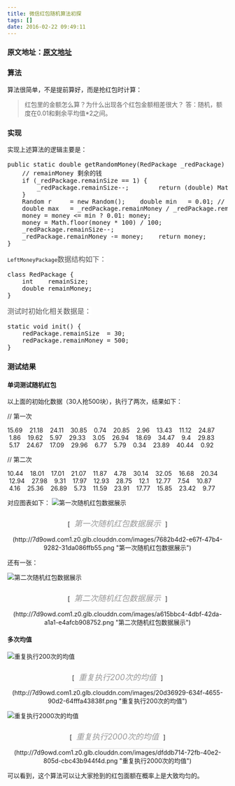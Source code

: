 ```yaml
---
title: 微信红包随机算法初探
tags: []
date: 2016-02-22 09:49:11
---
```


### 原文地址：[原文地址](http://coderroc.com/2015/10/28/%E6%95%B0%E5%AD%A6%E5%92%8C%E7%AE%97%E6%B3%95/%E5%BE%AE%E4%BF%A1%E7%BA%A2%E5%8C%85%E9%9A%8F%E6%9C%BA%E7%AE%97%E6%B3%95%E5%88%9D%E6%8E%A2/)

### 算法

算法很简单，不是提前算好，而是抢红包时计算：
> 红包里的金额怎么算？为什么出现各个红包金额相差很大？
> 答：随机，额度在0.01和剩余平均值*2之间。
<!-- more -->
### 实现

实现上述算法的逻辑主要是：
<pre class="brush:java;toolbar:false">public&nbsp;static&nbsp;double&nbsp;getRandomMoney(RedPackage&nbsp;_redPackage)&nbsp;{&nbsp;&nbsp;&nbsp;&nbsp;//&nbsp;remainSize&nbsp;剩余的红包数量
&nbsp;&nbsp;&nbsp;&nbsp;//&nbsp;remainMoney&nbsp;剩余的钱
&nbsp;&nbsp;&nbsp;&nbsp;if&nbsp;(_redPackage.remainSize&nbsp;==&nbsp;1)&nbsp;{
&nbsp;&nbsp;&nbsp;&nbsp;&nbsp;&nbsp;&nbsp;&nbsp;_redPackage.remainSize--;&nbsp;&nbsp;&nbsp;&nbsp;&nbsp;&nbsp;&nbsp;&nbsp;return&nbsp;(double)&nbsp;Math.round(_redPackage.remainMoney&nbsp;*&nbsp;100)&nbsp;/&nbsp;100;
&nbsp;&nbsp;&nbsp;&nbsp;}
&nbsp;&nbsp;&nbsp;&nbsp;Random&nbsp;r&nbsp;&nbsp;&nbsp;&nbsp;&nbsp;=&nbsp;new&nbsp;Random();&nbsp;&nbsp;&nbsp;&nbsp;double&nbsp;min&nbsp;&nbsp;&nbsp;=&nbsp;0.01;&nbsp;//
&nbsp;&nbsp;&nbsp;&nbsp;double&nbsp;max&nbsp;&nbsp;&nbsp;=&nbsp;_redPackage.remainMoney&nbsp;/&nbsp;_redPackage.remainSize&nbsp;*&nbsp;2;&nbsp;&nbsp;&nbsp;&nbsp;double&nbsp;money&nbsp;=&nbsp;r.nextDouble()&nbsp;*&nbsp;max;
&nbsp;&nbsp;&nbsp;&nbsp;money&nbsp;=&nbsp;money&nbsp;&lt;=&nbsp;min&nbsp;?&nbsp;0.01:&nbsp;money;
&nbsp;&nbsp;&nbsp;&nbsp;money&nbsp;=&nbsp;Math.floor(money&nbsp;*&nbsp;100)&nbsp;/&nbsp;100;
&nbsp;&nbsp;&nbsp;&nbsp;_redPackage.remainSize--;
&nbsp;&nbsp;&nbsp;&nbsp;_redPackage.remainMoney&nbsp;-=&nbsp;money;&nbsp;&nbsp;&nbsp;&nbsp;return&nbsp;money;
}</pre>

`LeftMoneyPackage`<span style="color: rgb(85, 85, 85); font-family: Lato, &#39;Microsoft Jhenghei&#39;, &#39;Hiragino Sans GB&#39;, &#39;Microsoft YaHei&#39;, sans-serif; font-size: 16px; line-height: 27.2px; text-align: justify; background-color: rgb(255, 255, 255);">数据结构如下：</span>
<pre class="brush:java;toolbar:false">class&nbsp;RedPackage&nbsp;{
&nbsp;&nbsp;&nbsp;&nbsp;int&nbsp;&nbsp;&nbsp;&nbsp;remainSize;
&nbsp;&nbsp;&nbsp;&nbsp;double&nbsp;remainMoney;
}</pre>

<span style="color: rgb(85, 85, 85); font-family: Lato, &#39;Microsoft Jhenghei&#39;, &#39;Hiragino Sans GB&#39;, &#39;Microsoft YaHei&#39;, sans-serif; font-size: 16px; line-height: 27.2px; text-align: justify; background-color: rgb(255, 255, 255);">测试时初始化相关数据是：</span>
<pre class="brush:java;toolbar:false">static&nbsp;void&nbsp;init()&nbsp;{
&nbsp;&nbsp;&nbsp;&nbsp;redPackage.remainSize&nbsp;&nbsp;=&nbsp;30;
&nbsp;&nbsp;&nbsp;&nbsp;redPackage.remainMoney&nbsp;=&nbsp;500;
}</pre>

### 测试结果

#### 单词测试随机红包

以上面的初始化数据（30人抢500块），执行了两次，结果如下：

// 第一次

15.69 &nbsp; &nbsp;21.18 &nbsp; &nbsp;24.11 &nbsp; &nbsp;30.85 &nbsp; &nbsp;0.74 &nbsp; &nbsp;20.85 &nbsp; &nbsp;2.96 &nbsp; &nbsp;13.43 &nbsp; &nbsp;11.12 &nbsp; &nbsp;24.87 &nbsp; &nbsp;1.86 &nbsp; &nbsp;19.62 &nbsp; &nbsp;5.97 &nbsp; &nbsp;29.33 &nbsp; &nbsp;3.05 &nbsp; &nbsp;26.94 &nbsp; &nbsp;18.69 &nbsp; &nbsp;34.47 &nbsp; &nbsp;9.4 &nbsp; &nbsp;29.83 &nbsp; &nbsp;5.17 &nbsp; &nbsp;24.67 &nbsp; &nbsp;17.09 &nbsp; &nbsp;29.96 &nbsp; &nbsp;6.77 &nbsp; &nbsp;5.79 &nbsp; &nbsp;0.34 &nbsp; &nbsp;23.89 &nbsp; &nbsp;40.44 &nbsp; &nbsp;0.92

// 第二次

10.44 &nbsp; &nbsp;18.01 &nbsp; &nbsp;17.01 &nbsp; &nbsp;21.07 &nbsp; &nbsp;11.87 &nbsp; &nbsp;4.78 &nbsp; &nbsp;30.14 &nbsp; &nbsp;32.05 &nbsp; &nbsp;16.68 &nbsp; &nbsp;20.34 &nbsp; &nbsp;12.94 &nbsp; &nbsp;27.98 &nbsp; &nbsp;9.31 &nbsp; &nbsp;17.97 &nbsp; &nbsp;12.93 &nbsp; &nbsp;28.75 &nbsp; &nbsp;12.1 &nbsp; &nbsp;12.77 &nbsp; &nbsp;7.54 &nbsp; &nbsp;10.87 &nbsp; &nbsp;4.16 &nbsp; &nbsp;25.36 &nbsp; &nbsp;26.89 &nbsp; &nbsp;5.73 &nbsp; &nbsp;11.59 &nbsp; &nbsp;23.91 &nbsp; &nbsp;17.77 &nbsp; &nbsp;15.85 &nbsp; &nbsp;23.42 &nbsp; &nbsp;9.77

对应图表如下：
![第一次随机红包数据展示](http://7d9owd.com1.z0.glb.clouddn.com/images/7682b4d2-e67f-47b4-9282-31da086ffb55.png)
<div class="pic-title" style="margin: 0px auto; text-align: center;">[<span style="min-width: 20%; min-height: 22px; display: inline-block; padding: 10px; margin: 0px auto; border-bottom-width: 1px; border-bottom-style: solid; border-bottom-color: rgb(217, 217, 217); font-size: 18px; color: rgb(153, 153, 153); font-style: italic; line-height: 1.7;">第一次随机红包数据展示</span>](http://7d9owd.com1.z0.glb.clouddn.com/images/7682b4d2-e67f-47b4-9282-31da086ffb55.png "第一次随机红包数据展示")</div>

还有一张：

![第二次随机红包数据展示](http://7d9owd.com1.z0.glb.clouddn.com/images/a615bbc4-4dbf-42da-a1a1-e4afcb908752.png)
<div class="pic-title" style="margin: 0px auto; text-align: center;">[<span style="min-width: 20%; min-height: 22px; display: inline-block; padding: 10px; margin: 0px auto; border-bottom-width: 1px; border-bottom-style: solid; border-bottom-color: rgb(217, 217, 217); font-size: 18px; color: rgb(153, 153, 153); font-style: italic; line-height: 1.7;">第二次随机红包数据展示</span>](http://7d9owd.com1.z0.glb.clouddn.com/images/a615bbc4-4dbf-42da-a1a1-e4afcb908752.png "第二次随机红包数据展示")</div>

#### 多次均值

![重复执行200次的均值](http://7d9owd.com1.z0.glb.clouddn.com/images/20d36929-634f-4655-90d2-64fffa43838f.png)
<div class="pic-title" style="margin: 0px auto; text-align: center;">[<span style="min-width: 20%; min-height: 22px; display: inline-block; padding: 10px; margin: 0px auto; border-bottom-width: 1px; border-bottom-style: solid; border-bottom-color: rgb(217, 217, 217); font-size: 18px; color: rgb(153, 153, 153); font-style: italic; line-height: 1.7;">重复执行200次的均值</span>](http://7d9owd.com1.z0.glb.clouddn.com/images/20d36929-634f-4655-90d2-64fffa43838f.png "重复执行200次的均值")</div>

![重复执行2000次的均值](http://7d9owd.com1.z0.glb.clouddn.com/images/dfddb714-72fb-40e2-805d-cbc43b944f4d.png)
<div class="pic-title" style="margin: 0px auto; text-align: center;">[<span style="min-width: 20%; min-height: 22px; display: inline-block; padding: 10px; margin: 0px auto; border-bottom-width: 1px; border-bottom-style: solid; border-bottom-color: rgb(217, 217, 217); font-size: 18px; color: rgb(153, 153, 153); font-style: italic; line-height: 1.7;">重复执行2000次的均值</span>](http://7d9owd.com1.z0.glb.clouddn.com/images/dfddb714-72fb-40e2-805d-cbc43b944f4d.png "重复执行2000次的均值")</div>

可以看到，这个算法可以让大家抢到的红包面额在概率上是大致均匀的。